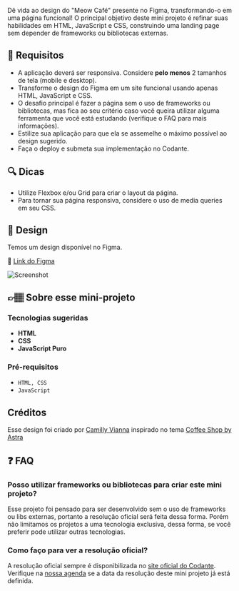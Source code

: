 Dê vida ao design do "Meow Café" presente no Figma, transformando-o em uma página funcional! O principal objetivo deste mini projeto é refinar suas habilidades em HTML, JavaScript e CSS, construindo uma landing page sem depender de frameworks ou bibliotecas externas.

## 🔨 Requisitos

- A aplicação deverá ser responsiva. Considere **pelo menos** 2 tamanhos de tela (mobile e desktop).
- Transforme o design do Figma em um site funcional usando apenas HTML, JavaScript e CSS.
- O desafio principal é fazer a página sem o uso de frameworks ou bibliotecas, mas fica ao seu critério caso você queira utilizar alguma ferramenta que você está estudando (verifique o FAQ para mais informações).
- Estilize sua aplicação para que ela se assemelhe o máximo possível ao design sugerido.
- Faça o deploy e submeta sua implementação no Codante.

## 🔍 Dicas

- Utilize Flexbox e/ou Grid para criar o layout da página.
- Para tornar sua página responsiva, considere o uso de media queries em seu CSS.

## 🎨 Design

Temos um design disponível no Figma.

🔗 [Link do Figma](https://www.figma.com/community/file/1279469125991371134)

![Screenshot]([https://github.com/codante-io/mp-landing-page-meow-cafe/assets/6475893/e5625356-41ee-431c-b5b1-259c837cbf20](https://amadeonsilveira.github.io/mp-landing-page-meow-cafe/))

## 👉🏽 Sobre esse mini-projeto

### Tecnologias sugeridas

- **HTML**
- **CSS**
- **JavaScript Puro**

### Pré-requisitos

- `HTML, CSS`
- `JavaScript`

## Créditos
Esse design foi criado por [Camilly Vianna]() inspirado no tema [Coffee Shop by Astra](https://wpastra.com/templates/coffee-shop-04/)

## ❓ FAQ

### Posso utilizar frameworks ou bibliotecas para criar este mini projeto?

Esse projeto foi pensado para ser desenvolvido sem o uso de frameworks ou libs externas, portanto a resolução oficial será feita dessa forma. Porém não limitamos os projetos a uma tecnologia exclusiva, dessa forma, se você preferir pode utilizar outras tecnologias.

### Como faço para ver a resolução oficial?

A resolução oficial sempre é disponibilizada no [site oficial do Codante](https://codante.io). Verifique na [nossa agenda](https://codante.io/agenda) se a data da resolução deste mini projeto já está definida.
